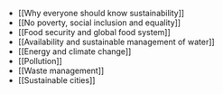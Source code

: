 - [[Why everyone should know sustainability]]
- [[No poverty, social inclusion and equality]]
- [[Food security and global food system]]
- [[Availability and sustainable management of water]]
- [[Energy and climate change]]
- [[Pollution]]
- [[Waste management]]
- [[Sustainable cities]]